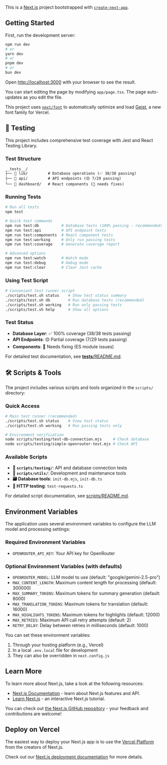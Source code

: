 This is a [Next.js](https://nextjs.org) project bootstrapped with [`create-next-app`](https://nextjs.org/docs/app/api-reference/cli/create-next-app).

## Getting Started

First, run the development server:

```bash
npm run dev
# or
yarn dev
# or
pnpm dev
# or
bun dev
```

Open [http://localhost:3000](http://localhost:3000) with your browser to see the result.

You can start editing the page by modifying `app/page.tsx`. The page auto-updates as you edit the file.

This project uses [`next/font`](https://nextjs.org/docs/app/building-your-application/optimizing/fonts) to automatically optimize and load [Geist](https://vercel.com/font), a new font family for Vercel.

## 🧪 Testing

This project includes comprehensive test coverage with Jest and React Testing Library.

### Test Structure

```
__tests__/
├── 📂 lib/         # Database operations (✅ 38/38 passing)
├── 📂 api/         # API endpoints (🟡 7/29 passing)  
└── 📂 dashboard/   # React components (🔧 needs fixes)
```

### Running Tests

```bash
# Run all tests
npm test

# Quick test commands
npm run test:db          # Database tests (100% passing - recommended)
npm run test:api         # API endpoint tests  
npm run test:components  # React component tests
npm run test:working     # Only run passing tests
npm run test:coverage    # Generate coverage report

# Advanced options
npm run test:watch       # Watch mode
npm run test:debug       # Debug mode
npm run test:clear       # Clear Jest cache
```

### Using Test Script

```bash
# Convenient test runner script
./scripts/test.sh status    # Show test status summary
./scripts/test.sh db        # Run database tests (recommended)
./scripts/test.sh working   # Run only passing tests
./scripts/test.sh help      # Show all options
```

### Test Status
- **Database Layer**: ✅ 100% coverage (38/38 tests passing)
- **API Endpoints**: 🟡 Partial coverage (7/29 tests passing)  
- **Components**: 🔧 Needs fixing (ES module issues)

For detailed test documentation, see [__tests__/README.md](__tests__/README.md).

## 🛠️ Scripts & Tools

The project includes various scripts and tools organized in the `scripts/` directory:

### Quick Access
```bash
# Main test runner (recommended)
./scripts/test.sh status    # View test status
./scripts/test.sh working   # Run passing tests only

# Environment verification
node scripts/testing/test-db-connection.mjs     # Check database
node scripts/testing/simple-openrouter-test.mjs # Check API
```

### Available Scripts
- **📂 `scripts/testing/`**: API and database connection tests
- **📂 `scripts/utils/`**: Development and maintenance tools
- **🗃️ Database tools**: `init-db.mjs`, `init-db.ts`
- **📡 HTTP testing**: `test-requests.ts`

For detailed script documentation, see [scripts/README.md](scripts/README.md).

## Environment Variables

The application uses several environment variables to configure the LLM model and processing settings:

### Required Environment Variables

- `OPENROUTER_API_KEY`: Your API key for OpenRouter

### Optional Environment Variables (with defaults)

- `OPENROUTER_MODEL`: LLM model to use (default: "google/gemini-2.5-pro")
- `MAX_CONTENT_LENGTH`: Maximum content length for processing (default: 300000)
- `MAX_SUMMARY_TOKENS`: Maximum tokens for summary generation (default: 8000)
- `MAX_TRANSLATION_TOKENS`: Maximum tokens for translation (default: 16000)
- `MAX_HIGHLIGHTS_TOKENS`: Maximum tokens for highlights (default: 12000)
- `MAX_RETRIES`: Maximum API call retry attempts (default: 2)
- `RETRY_DELAY`: Delay between retries in milliseconds (default: 1000)

You can set these environment variables:
1. Through your hosting platform (e.g., Vercel)
2. In a local `.env.local` file for development
3. They can also be overridden in `next.config.js`

## Learn More

To learn more about Next.js, take a look at the following resources:

- [Next.js Documentation](https://nextjs.org/docs) - learn about Next.js features and API.
- [Learn Next.js](https://nextjs.org/learn) - an interactive Next.js tutorial.

You can check out [the Next.js GitHub repository](https://github.com/vercel/next.js) - your feedback and contributions are welcome!

## Deploy on Vercel

The easiest way to deploy your Next.js app is to use the [Vercel Platform](https://vercel.com/new?utm_medium=default-template&filter=next.js&utm_source=create-next-app&utm_campaign=create-next-app-readme) from the creators of Next.js.

Check out our [Next.js deployment documentation](https://nextjs.org/docs/app/building-your-application/deploying) for more details.
